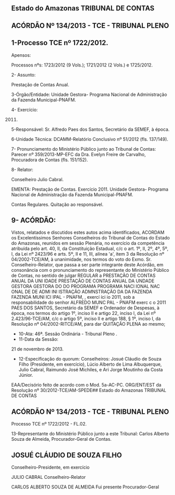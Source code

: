 
## Estado do Amazonas TRIBUNAL DE CONTAS

## ACÓRDÃO Nº 134/2013 - TCE - TRIBUNAL PLENO

## 1-Processo TCE nº 1722/2012.

Apensos:

Processos nºs: 1723/2012 (9 Vols.); 1721/2012 (2 Vols.) e 1725/2012.

2- Assunto:

Prestação de Contas Anual.

3-Órgão/Entidade: Unidade Gestora- Programa Nacional de Administração da Fazenda Municipal-PNAFM.

4- Exercício:

2011.

5-Responsável: Sr. Alfredo Paes dos Santos, Secretário da SEMEF, à época.

6-Unidade Técnica: DCAMM-Relatório Conclusivo nº 51/2012 (fls. 137/149).

7-  Pronunciamento  do Ministério Público  junto  ao Tribunal  de Contas: Parecer  nº 359/2013-MP-EFC da Dra.   Evelyn  Freire  de  Carvalho,  Procuradora  de  Contas  (fls. 151/152).

8- Relator:

Conselheiro Julio Cabral.

EMENTA: Prestação de Contas. Exercício 2011. Unidade Gestora- Programa Nacional de Administração da Fazenda Municipal-PNAFM.

Contas Regulares. Quitação ao responsável.

## 9- ACÓRDÃO:

Vistos, relatados e discutidos estes autos acima identificados,  ACORDAM os Excelentíssimos Senhores Conselheiros do Tribunal de Contas do Estado do Amazonas, reunidos em sessão Plenária, no exercício da competência atribuída pelo art.  40,  II, da Constituição Estadual, c/c o art. 1º, II, 2º, 4º, 5º, I, da Lei nº 2423/96 e arts. 5º, II e 11, III, alínea 'a', item 3 da Resolução nº 04/2002-TCE/AM, à unanimidade, nos termos do voto do Exmo. Sr. Conselheiro-Relator, que passa a ser parte integrante  deste Acórdão, em consonância com o pronunciamento do representante do Ministério Público de Contas, no sentido  de julgar REGULAR  a  PRESTAÇÃO    DE    CONTAS    ANUAL    DA    UNI IDADE PRESTAÇÃO DE CONTAS ANUAL DA UNDADE GESTORA GESTORA DO DO PROGRAMA PROGRAMA NACI IONAL NAC ONAL DE DE ADMI INI ISTRAÇÃO ADMNSTRAÇÃO DA DA FAZENDA FAZENDA MUNI ICI IPAL    -  PNAFM, ,    exercí íci io  2011,  sob  a  responsabilidade  do  senhor  ALFREDO MUNC PAL -  PNAFM exerc c o  2011 PAES DOS SANTOS, Secretário  da  SEMEF  e  Ordenador  de  Despesas,  à  época,  nos termos do artigo 1º, inciso II e artigo 22, inciso I, da Lei nº 2.423/96-TCE/AM, c/c o artigo 5º,  inciso  II  e  artigo  188,  §  1º,  inciso  I,  da  Resolução  nº  04/2002-RITCE/AM,  para  dar QUITAÇÃO PLENA ao mesmo;

- 10-Ata: 46ª. Sessão Ordinária - Tribunal Pleno .
- 11-Data da Sessão:

21 de novembro de 2013.

- 12-Especificação do quorum: Conselheiros: Josué Cláudio de Souza Filho (Presidente, em exercício), Lúcio Alberto de Lima Albuquerque, Julio Cabral, Raimundo José Michiles, e Ari Jorge Moutinho da Costa Júnior.

EAA/Decisório feito de acordo com o Mod. 5a-AC-PC. ORG/ENT/EST da Resolução nº 30/2012-TCE/AM-SPEDE## Estado do Amazonas TRIBUNAL DE CONTAS

## ACÓRDÃO Nº 134/2013 - TCE - TRIBUNAL PLENO

Processo TCE nº 1722/2012 - FL.02.

13-Representante do Ministério Público junto a este Tribunal: Carlos Alberto Souza de Almeida, Procurador-Geral de Contas.

## JOSUÉ CLÁUDIO DE SOUZA FILHO

Conselheiro-Presidente, em exercício

JULIO CABRAL Conselheiro-Relator

CARLOS ALBERTO SOUZA DE ALMEIDA Fui presente Procurador-Geral